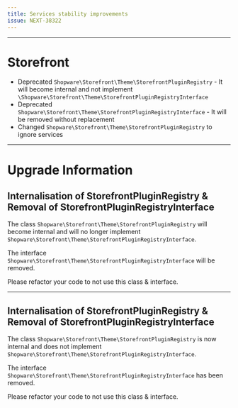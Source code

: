 ```yaml
---
title: Services stability improvements
issue: NEXT-38322
---
```

___
# Storefront
* Deprecated `Shopware\Storefront\Theme\StorefrontPluginRegistry` - It will become internal and not implement `\Shopware\Storefront\Theme\StorefrontPluginRegistryInterface`
* Deprecated `Shopware\Storefront\Theme\StorefrontPluginRegistryInterface` - It will be removed without replacement
* Changed `Shopware\Storefront\Theme\StorefrontPluginRegistry` to ignore services
___
# Upgrade Information
## Internalisation of StorefrontPluginRegistry & Removal of StorefrontPluginRegistryInterface

The class `Shopware\Storefront\Theme\StorefrontPluginRegistry` will become internal and will no longer implement `Shopware\Storefront\Theme\StorefrontPluginRegistryInterface`.

The interface `Shopware\Storefront\Theme\StorefrontPluginRegistryInterface` will be removed.

Please refactor your code to not use this class & interface.
___
## Internalisation of StorefrontPluginRegistry & Removal of StorefrontPluginRegistryInterface

The class `Shopware\Storefront\Theme\StorefrontPluginRegistry` is now internal and does not implement `Shopware\Storefront\Theme\StorefrontPluginRegistryInterface`.

The interface `Shopware\Storefront\Theme\StorefrontPluginRegistryInterface` has been removed.

Please refactor your code to not use this class & interface.
